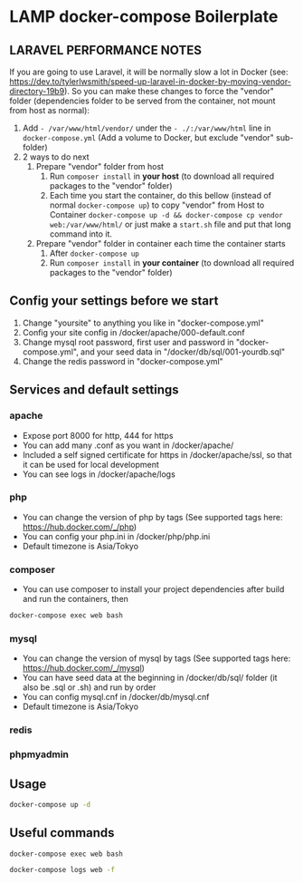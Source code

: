 # LAMP docker-compose Boilerplate

## LARAVEL PERFORMANCE NOTES

If you are going to use Laravel, it will be normally slow a lot in Docker (see: <https://dev.to/tylerlwsmith/speed-up-laravel-in-docker-by-moving-vendor-directory-19b9>). So you can make these changes to force the "vendor" folder (dependencies folder to be served from the container, not mount from host as normal):

1. Add `- /var/www/html/vendor/` under the `- ./:/var/www/html` line in `docker-compose.yml` (Add a volume to Docker, but exclude "vendor" sub-folder)
2. 2 ways to do next
   1. Prepare "vendor" folder from host
      1. Run `composer install` in **your host** (to download all required packages to the "vendor" folder)
      2. Each time you start the container, do this bellow (instead of normal `docker-compose up`) to copy "vendor" from Host to Container `docker-compose up -d && docker-compose cp vendor web:/var/www/html/` or just make a `start.sh` file and put that long command into it.
   2. Prepare "vendor" folder in container each time the container starts
      1. After `docker-compose up`
      2. Run `composer install` in **your container** (to download all required packages to the "vendor" folder)

## Config your settings before we start

1. Change "yoursite" to anything you like in "docker-compose.yml"
2. Config your site config in /docker/apache/000-default.conf
3. Change mysql root password, first user and password in "docker-compose.yml", and your seed data in "/docker/db/sql/001-yourdb.sql"
4. Change the redis password in "docker-compose.yml"

## Services and default settings

### apache

- Expose port 8000 for http, 444 for https
- You can add many .conf as you want in /docker/apache/
- Included a self signed certificate for https in /docker/apache/ssl, so that it can be used for local development
- You can see logs in /docker/apache/logs

### php

- You can change the version of php by tags (See supported tags here: <https://hub.docker.com/_/php>)
- You can config your php.ini in /docker/php/php.ini
- Default timezone is Asia/Tokyo

### composer

- You can use composer to install your project dependencies after build and run the containers, then

```bash
docker-compose exec web bash
```

### mysql

- You can change the version of mysql by tags (See supported tags here: <https://hub.docker.com/_/mysql>)
- You can have seed data at the beginning in /docker/db/sql/ folder (it also be .sql or .sh) and run by order
- You can config mysql.cnf in /docker/db/mysql.cnf
- Default timezone is Asia/Tokyo
  
### redis

### phpmyadmin

## Usage

```bash
docker-compose up -d
```

## Useful commands

```bash
docker-compose exec web bash

docker-compose logs web -f
```
